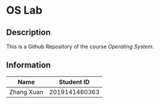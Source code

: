 # OS Lab

## Description

This is a Github Repository of the course *Operating System*.

## Information 

|  Name   | Student ID  |
|  :----:  | :----:  |
| Zhang Xuan  | 2019141460363 |